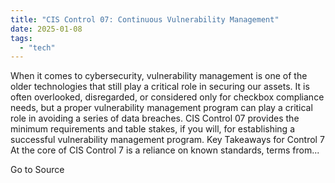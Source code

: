 ```yaml
---
title: "CIS Control 07: Continuous Vulnerability Management"
date: 2025-01-08
tags: 
  - "tech"
---
```


When it comes to cybersecurity, vulnerability management is one of the older technologies that still play a critical role in securing our assets. It is often overlooked, disregarded, or considered only for checkbox compliance needs, but a proper vulnerability management program can play a critical role in avoiding a series of data breaches. CIS Control 07 provides the minimum requirements and table stakes, if you will, for establishing a successful vulnerability management program. Key Takeaways for Control 7 At the core of CIS Control 7 is a reliance on known standards, terms from...

Go to Source
